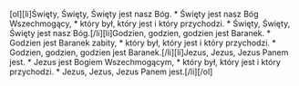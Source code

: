 [ol][li]Święty, Święty, Święty jest nasz Bóg. * Święty jest nasz Bóg Wszechmogący, * który był, który jest i który przychodzi. * Święty, Święty, Święty jest nasz Bóg.[/li][li]Godzien, godzien, godzien jest Baranek. * Godzien jest Baranek zabity, * który był, który jest i który przychodzi. * Godzien, godzien, godzien jest Baranek.[/li][li]Jezus, Jezus, Jezus Panem jest. * Jezus jest Bogiem Wszechmogącym, * który był, który jest i który przychodzi. * Jezus, Jezus, Jezus Panem jest.[/li][/ol]